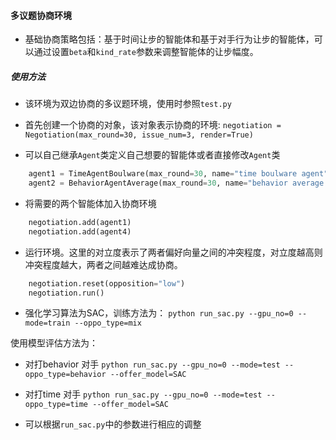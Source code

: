 #### 多议题协商环境

- 基础协商策略包括：基于时间让步的智能体和基于对手行为让步的智能体，可以通过设置`beta`和`kind_rate`参数来调整智能体的让步幅度。

##### 使用方法
- 该环境为双边协商的多议题环境，使用时参照`test.py`

- 首先创建一个协商的对象，该对象表示协商的环境:
`negotiation = Negotiation(max_round=30, issue_num=3, render=True)`
- 可以自己继承`Agent`类定义自己想要的智能体或者直接修改`Agent`类
```python
    agent1 = TimeAgentBoulware(max_round=30, name="time boulware agent")
    agent2 = BehaviorAgentAverage(max_round=30, name="behavior average agent")

```
- 将需要的两个智能体加入协商环境
```python
    negotiation.add(agent1)
    negotiation.add(agent4)
```
- 运行环境。这里的对立度表示了两者偏好向量之间的冲突程度，对立度越高则冲突程度越大，两者之间越难达成协商。
```python
    negotiation.reset(opposition="low")
    negotiation.run()
```

- 强化学习算法为SAC，训练方法为：
`python run_sac.py --gpu_no=0 --mode=train --oppo_type=mix`

使用模型评估方法为：
- 对打behavior 对手
`python run_sac.py --gpu_no=0 --mode=test --oppo_type=behavior --offer_model=SAC`
- 对打time 对手
`python run_sac.py --gpu_no=0 --mode=test --oppo_type=time --offer_model=SAC`

- 可以根据`run_sac.py`中的参数进行相应的调整

